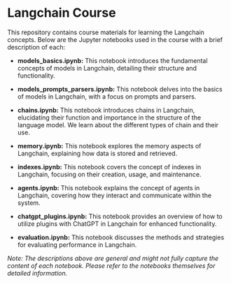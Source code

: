 # Langchain Course

This repository contains course materials for learning the Langchain concepts. Below are the Jupyter notebooks used in the course with a brief description of each:

- **models_basics.ipynb:** This notebook introduces the fundamental concepts of models in Langchain, detailing their structure and functionality.

- **models_prompts_parsers.ipynb:** This notebook delves into the basics of models in Langchain, with a focus on prompts and parsers.

- **chains.ipynb:** This notebook introduces chains in Langchain, elucidating their function and importance in the structure of the language model. We learn about the different types of chain and their use.

- **memory.ipynb:** This notebook explores the memory aspects of Langchain, explaining how data is stored and retrieved.

- **indexes.ipynb:** This notebook covers the concept of indexes in Langchain, focusing on their creation, usage, and maintenance.

- **agents.ipynb:** This notebook explains the concept of agents in Langchain, covering how they interact and communicate within the system.

- **chatgpt_plugins.ipynb:** This notebook provides an overview of how to utilize plugins with ChatGPT in Langchain for enhanced functionality.

- **evaluation.ipynb:** This notebook discusses the methods and strategies for evaluating performance in Langchain.

_Note: The descriptions above are general and might not fully capture the content of each notebook. Please refer to the notebooks themselves for detailed information._
